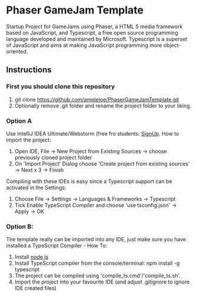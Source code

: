# Phaser GameJam Template

Startup Project for GameJams using Phaser, a HTML 5 media framework based on JavaScript, and Typescript, a free open source programming language developed and maintained by Microsoft. Typescript is a superset of JavaScript and aims at making JavaScript programming more object-oriented. 

## Instructions

### First you should clone this repository 

1. git clone https://github.com/amplejoe/PhaserGameJamTemplate.git
2. Optionally remove .git folder and rename the project folder to your liking.


### Option A 

Use IntelliJ IDEA Ultimate/Webstorm (free fro students: [SignUp](https://www.jetbrains.com/student/). How to import the project:

1. Open IDE, File -> New Project from Existing Sources -> choose previously cloned project folder
2. On 'Import Project' Dialog choose 'Create project from existing sources' -> Next  x 3 -> Finish
 
Compiling with these IDEs is easy since a Typescript support can be activated in the Settings: 

1. Choose File -> Settings -> Languages & Frameworks -> Typescript
2. Tick Enable TypeScript Compiler and choose 'use tsconfig.json' -> Apply -> OK

### Option B:

The template really can be imported into any IDE, just make sure you have installed a TypeScript Compiler - How To: 
1. Install [node.js](https://nodejs.org/en/)
2. Install TypeScript compiler from the console/terminal: npm install -g typescript  
3. The project can be compiled using 'compile_ts.cmd'/'compile_ts.sh'.
4. Import the project into your favourite IDE (and adjust .gitignore to ignore IDE created files)

